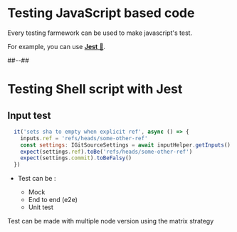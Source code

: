 <!-- .slide: -->

# Testing JavaScript based code

Every testing farmework can be used to make javascript's test.

For example, you can use [**Jest** 🔗](https://jestjs.io/).

##--##

# Testing Shell script with Jest

## Input test 

```js
  it('sets sha to empty when explicit ref', async () => {
    inputs.ref = 'refs/heads/some-other-ref'
    const settings: IGitSourceSettings = await inputHelper.getInputs()
    expect(settings.ref).toBe('refs/heads/some-other-ref')
    expect(settings.commit).toBeFalsy()
  })
```

- Test can be : 

  - Mock 
  - End to end (e2e) 
  - Unit test 

Test can be made with multiple node version using the matrix strategy